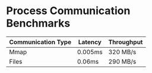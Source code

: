 # Process Communication Benchmarks

| Communication Type | Latency  | Throughput |
| ------------------ | -------  | ---------- |
| Mmap               | 0.005ms  | 320 MB/s   |
| Files              | 0.06ms   | 290 MB/s   |